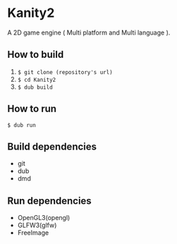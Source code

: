 # Kanity2
A 2D game engine ( Multi platform and Multi language ).

## How to build
1. `$ git clone (repository's url)`
2. `$ cd Kanity2`
3. `$ dub build`

## How to run
`$ dub run`

## Build dependencies
- git
- dub
- dmd

## Run dependencies
- OpenGL3(opengl)
- GLFW3(glfw)
- FreeImage
